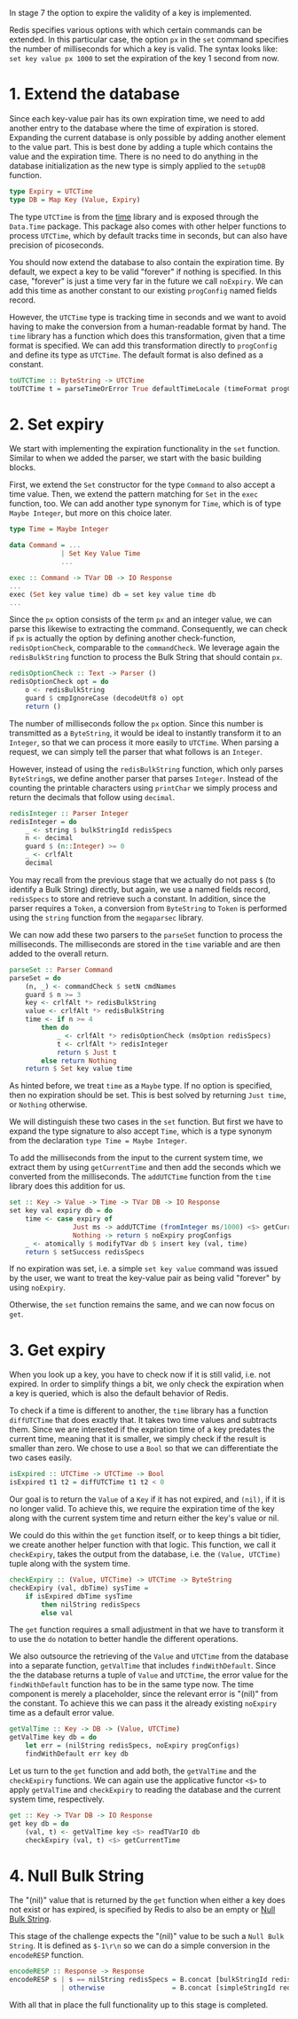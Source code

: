 In stage 7 the option to expire the validity of a key is implemented.

Redis specifies various options with which certain commands can be extended.
In this particular case, the option `px` in the `set` command specifies the number of milliseconds for which a key is valid.
The syntax looks like: `set key value px 1000` to set the expiration of the key 1 second from now.

# 1. Extend the database
Since each key-value pair has its own expiration time, we need to add another entry to the database where the time of expiration is stored.
Expanding the current database is only possible by adding another element to the value part.
This is best done by adding a tuple which contains the value and the expiration time.
There is no need to do anything in the database initialization as the new type is simply applied to the `setupDB` function.

```haskell
type Expiry = UTCTime
type DB = Map Key (Value, Expiry)
```

The type `UTCTime` is from the [time](https://hackage.haskell.org/package/time) library and is exposed through the `Data.Time` package.
This package also comes with other helper functions to process `UTCTime`, which by default tracks time in seconds, but can also have precision of picoseconds.

You should now extend the database to also contain the expiration time.
By default, we expect a key to be valid "forever" if nothing is specified.
In this case, "forever" is just a time very far in the future we call `noExpiry`.
We can add this time as another constant to our existing `progConfig` named fields record.

However, the `UTCTime` type is tracking time in seconds and we want to avoid having to make the conversion from a human-readable format by hand.
The `time` library has a function which does this transformation, given that a time format is specified.
We can add this transformation directly to `progConfig` and define its type as `UTCTime`.
The default format is also defined as a constant.

```haskell
toUTCTime :: ByteString -> UTCTime
toUTCTime t = parseTimeOrError True defaultTimeLocale (timeFormat progConfigs) $ B.unpack t
```

# 2. Set expiry
We start with implementing the expiration functionality in the `set` function.
Similar to when we added the parser, we start with the basic building blocks.

First, we extend the `Set` constructor for the type `Command` to also accept a time value.
Then, we extend the pattern matching for `Set` in the `exec` function, too.
We can add another type synonym for `Time`, which is of type `Maybe Integer`, but more on this choice later.

```haskell
type Time = Maybe Integer

data Command = ...
             | Set Key Value Time
             ...

exec :: Command -> TVar DB -> IO Response
...
exec (Set key value time) db = set key value time db
...
```

Since the `px` option consists of the term `px` and an integer value, we can parse this likewise to extracting the command.
Consequently, we can check if `px` is actually the option by defining another check-function, `redisOptionCheck`, comparable to the `commandCheck`.
We leverage again the `redisBulkString` function to process the Bulk String that should contain `px`.

```haskell
redisOptionCheck :: Text -> Parser ()
redisOptionCheck opt = do
    o <- redisBulkString
    guard $ cmpIgnoreCase (decodeUtf8 o) opt
    return ()
```

The number of milliseconds follow the `px` option.
Since this number is transmitted as a `ByteString`, it would be ideal to instantly transform it to an `Integer`, so that we can process it more easily to `UTCTime`.
When parsing a request, we can simply tell the parser that what follows is an `Integer`.

However, instead of using the `redisBulkString` function, which only parses `ByteString`s, we define another parser that parses `Integer`.
Instead of the counting the printable characters using `printChar` we simply process and return the decimals that follow using `decimal`.

<!-- replace -->
```haskell
redisInteger :: Parser Integer
redisInteger = do
    _ <- string $ bulkStringId redisSpecs
    n <- decimal
    guard $ (n::Integer) >= 0
    _ <- crlfAlt
    decimal
```

You may recall from the previous stage that we actually do not pass `$` (to identify a Bulk String) directly, but again, we use a named fields record, `redisSpecs` to store and retrieve such a constant.
In addition, since the parser requires a `Token`, a conversion from `ByteString` to `Token` is performed using the `string` function from the `megaparsec` library.

We can now add these two parsers to the `parseSet` function to process the milliseconds.
The milliseconds are stored in the `time` variable and are then added to the overall return.

```haskell
parseSet :: Parser Command
parseSet = do
    (n, _) <- commandCheck $ setN cmdNames
    guard $ n >= 3
    key <- crlfAlt *> redisBulkString
    value <- crlfAlt *> redisBulkString
    time <- if n >= 4
        then do
            _ <- crlfAlt *> redisOptionCheck (msOption redisSpecs)
            t <- crlfAlt *> redisInteger
            return $ Just t
        else return Nothing
    return $ Set key value time
```

As hinted before, we treat `time` as a `Maybe` type.
If no option is specified, then no expiration should be set.
This is best solved by returning `Just time`, or `Nothing` otherwise.

We will distinguish these two cases in the `set` function.
But first we have to expand the type signature to also accept `Time`, which is a type synonym from the declaration `type Time = Maybe Integer`.

To add the milliseconds from the input to the current system time, we extract them by using `getCurrentTime` and then add the seconds which we converted from the milliseconds.
The `addUTCTime` function from the `time` library does this addition for us.

<!-- adjust -->
```haskell
set :: Key -> Value -> Time -> TVar DB -> IO Response
set key val expiry db = do
    time <- case expiry of
                Just ms -> addUTCTime (fromInteger ms/1000) <$> getCurrentTime
                Nothing -> return $ noExpiry progConfigs
    _ <- atomically $ modifyTVar db $ insert key (val, time)
    return $ setSuccess redisSpecs
```

If no expiration was set, i.e. a simple `set key value` command was issued by the user, we want to treat the key-value pair as being valid "forever" by using `noExpiry`.

Otherwise, the `set` function remains the same, and we can now focus on `get`.

# 3. Get expiry

When you look up a key, you have to check now if it is still valid, i.e. not expired.
In order to simplify things a bit, we only check the expiration when a key is queried, which is also the default behavior of Redis.

To check if a time is different to another, the `time` library has a function `diffUTCTime` that does exactly that.
It takes two time values and subtracts them.
Since we are interested if the expiration time of a key predates the current time, meaning that it is smaller, we simply check if the result is smaller than zero.
We chose to use a `Bool` so that we can differentiate the two cases easily.

```haskell
isExpired :: UTCTime -> UTCTime -> Bool
isExpired t1 t2 = diffUTCTime t1 t2 < 0
```

Our goal is to return the `Value` of a `Key` if it has not expired, and `(nil)`, if it is no longer valid.
To achieve this, we require the expiration time of the key along with the current system time and return either the key's value or nil.

We could do this within the `get` function itself, or to keep things a bit tidier, we create another helper function with that logic.
This function, we call it `checkExpiry`, takes the output from the database, i.e. the `(Value, UTCTime)` tuple along with the system time.

```haskell
checkExpiry :: (Value, UTCTime) -> UTCTime -> ByteString
checkExpiry (val, dbTime) sysTime =
    if isExpired dbTime sysTime
        then nilString redisSpecs
        else val
```

The `get` function requires a small adjustment in that we have to transform it to use the `do` notation to better handle the different operations.

We also outsource the retrieving of the `Value` and `UTCTime` from the database into a separate function, `getValTime` that includes `findWithDefault`.
Since the the database returns a tuple of `Value` and `UTCTime`, the error value for the `findWithDefault` function has to be in the same type now.
The time component is merely a placeholder, since the relevant error is "(nil)" from the constant.
To achieve this we can pass it the already existing `noExpiry` time as a default error value.

```haskell
getValTime :: Key -> DB -> (Value, UTCTime)
getValTime key db = do
    let err = (nilString redisSpecs, noExpiry progConfigs)
    findWithDefault err key db
```

Let us turn to the `get` function and add both, the `getValTime` and the `checkExpiry` functions.
We can again use the applicative functor `<$>` to apply `getValTime` and `checkExpiry` to reading the database and the current system time, respectively.

```haskell
get :: Key -> TVar DB -> IO Response
get key db = do
    (val, t) <- getValTime key <$> readTVarIO db
    checkExpiry (val, t) <$> getCurrentTime
```

# 4. Null Bulk String 

The "(nil)" value that is returned by the `get` function when either a key does not exist or has expired, is specified by Redis to also be an empty or [Null Bulk String](https://redis.io/docs/reference/protocol-spec/#resp-bulk-strings).

This stage of the challenge expects the "(nil)" value to be such a `Null Bulk String`.
It is defined as `$-1\r\n` so we can do a simple conversion in the `encodeRESP` function.

```haskell
encodeRESP :: Response -> Response
encodeRESP s | s == nilString redisSpecs = B.concat [bulkStringId redisSpecs, nullStringId redisSpecs, "\r\n"]
             | otherwise                 = B.concat [simpleStringId redisSpecs, s, "\r\n"]
```

With all that in place the full functionality up to this stage is completed.

